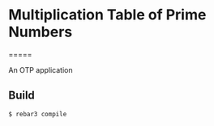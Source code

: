 # Multiplication Table of Prime Numbers
=====

An OTP application

Build
-----

    $ rebar3 compile
